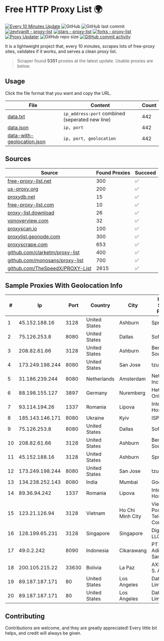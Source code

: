 
# Free HTTP Proxy List 🌍

[![Every 10 Minutes Update](https://github.com/mertguvencli/http-proxy-list/actions/workflows/main.yml/badge.svg?branch=main)](https://github.com/mertguvencli/http-proxy-list/actions/workflows/main.yml)
![GitHub](https://img.shields.io/github/license/mertguvencli/http-proxy-list)
![GitHub last commit](https://img.shields.io/github/last-commit/mertguvencli/http-proxy-list)
[![zevtyardt - proxy-list](https://img.shields.io/static/v1?label=zevtyardt&message=proxy-list&color=blue&logo=github)](https://github.com/zevtyardt/proxy-list "Go to GitHub repo")
[![stars - proxy-list](https://img.shields.io/github/stars/zevtyardt/proxy-list?style=social)](https://github.com/zevtyardt/proxy-list)
[![forks - proxy-list](https://img.shields.io/github/forks/zevtyardt/proxy-list?style=social)](https://github.com/zevtyardt/proxy-list)
[![Proxy Updater](https://github.com/zevtyardt/proxy-list/workflows/Proxy%20Updater/badge.svg)](https://github.com/zevtyardt/proxy-list/actions?query=workflow:"Proxy+Updater")
![GitHub repo size](https://img.shields.io/github/repo-size/zevtyardt/proxy-list)
[![GitHub commit activity](https://img.shields.io/github/commit-activity/m/zevtyardt/proxy-list?logo=commits)](https://github.com/zevtyardt/proxy-list/commits/main)

It is a lightweight project that, every 10 minutes, scrapes lots of free-proxy sites, validates if it works, and serves a clean proxy list.

> Scraper found **5351** proxies at the latest update. Usable proxies are below.

## Usage

Click the file format that you want and copy the URL.

|File|Content|Count|
|----|-------|-----|
|[data.txt](https://raw.githubusercontent.com/mertguvencli/http-proxy-list/main/proxy-list/data.txt)|`ip_address:port` combined (seperated new line)|442|
|[data.json](https://raw.githubusercontent.com/mertguvencli/http-proxy-list/main/proxy-list/data.json)|`ip, port`|442|
|[data-with-geolocation.json](https://raw.githubusercontent.com/mertguvencli/http-proxy-list/main/proxy-list/data-with-geolocation.json)|`ip, port, geolocation`|442|

## Sources

|Source|Found Proxies|Succeed|
|------|-------------|-------|
|[free-proxy-list.net](https://free-proxy-list.net)|300|✅|
|[us-proxy.org](https://www.us-proxy.org)|200|✅|
|[proxydb.net](http://proxydb.net)|15|✅|
|[free-proxy-list.com](https://free-proxy-list.com/?page=&port=&type%5B%5D=http&type%5B%5D=https&up_time=0&search=Search)|10|✅|
|[proxy-list.download](https://www.proxy-list.download/HTTP)|26|✅|
|[vpnoverview.com](https://vpnoverview.com/privacy/anonymous-browsing/free-proxy-servers)|32|✅|
|[proxyscan.io](https://www.proxyscan.io)|100|✅|
|[proxylist.geonode.com](https://proxylist.geonode.com/api/proxy-list?limit=300&page=1&sort_by=lastChecked&sort_type=desc&protocols=http,https)|300|✅|
|[proxyscrape.com](https://api.proxyscrape.com/v2/?request=displayproxies&protocol=http&timeout=10000&country=all&ssl=all&anonymity=all)|653|✅|
|[github.com/clarketm/proxy-list](https://raw.githubusercontent.com/clarketm/proxy-list/master/proxy-list-raw.txt)|400|✅|
|[github.com/monosans/proxy-list](https://raw.githubusercontent.com/monosans/proxy-list/main/proxies/http.txt)|700|✅|
|[github.com/TheSpeedX/PROXY-List](https://raw.githubusercontent.com/TheSpeedX/PROXY-List/master/http.txt)|2615|✅|


## Sample Proxies With Geolocation Info

|#|Ip|Port|Country|City|Internet Service Provider|
|-|--|----|-------|----|-------------------------|
|1|45.152.188.16|3128|United States|Ashburn|Sprint|
|2|75.126.253.8|8080|United States|Dallas|SoftLayer|
|3|208.82.61.66|3128|United States|Ashburn|Bernardi Sounds|
|4|173.249.198.244|8080|United States|San Jose|tzulo, inc.|
|5|31.186.239.244|8080|Netherlands|Amsterdam|NetSkope Inc|
|6|88.198.155.127|3897|Germany|Nuremberg|Hetzner Online GmbH|
|7|93.114.194.26|1337|Romania|Lipova|Interkvm Host SRL|
|8|185.143.146.171|8080|Ukraine|Kyiv|ISP UTELS|
|9|75.126.253.8|8080|United States|Dallas|SoftLayer|
|10|208.82.61.66|3128|United States|Ashburn|Bernardi Sounds|
|11|45.152.188.16|3128|United States|Ashburn|Sprint|
|12|173.249.198.244|8080|United States|San Jose|tzulo, inc.|
|13|134.238.252.143|8080|India|Mumbai|Google LLC|
|14|89.36.94.242|1337|Romania|Lipova|Interkvm Host SRL|
|15|123.21.126.94|3128|Vietnam|Ho Chi Minh City|VietNam Post and Telecom Corporation|
|16|128.199.65.231|3128|Singapore|Singapore|DigitalOcean, LLC|
|17|49.0.2.242|8090|Indonesia|Cikarawang|PT Usaha Adi Sanggoro|
|18|200.105.215.22|33630|Bolivia|La Paz|AXS Bolivia S. A.|
|19|89.187.187.171|80|United States|Los Angeles|Datacamp Limited|
|20|89.187.187.171|80|United States|Los Angeles|Datacamp Limited|



## Contributing

Contributions are welcome, and they are greatly appreciated! Every
little bit helps, and credit will always be given.

